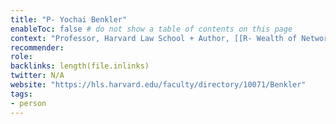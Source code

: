 ```yaml
---
title: "P- Yochai Benkler"
enableToc: false # do not show a table of contents on this page
context: "Professor, Harvard Law School + Author, [[R- Wealth of Networks]]"
recommender:
role:
backlinks: length(file.inlinks) 
twitter: N/A
website: "https://hls.harvard.edu/faculty/directory/10071/Benkler"
tags:
- person
---
```


